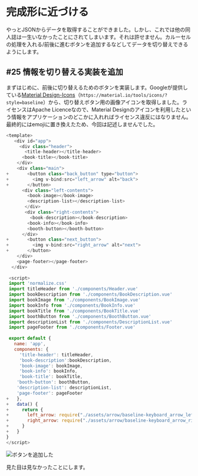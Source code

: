# 完成形に近づける

やっとJSONからデータを取得することができました。しかし、これでは他の同人誌は一生いなかったことにされてしまいます。それは許せません。カルーセルの処理を入れる/前後に進むボタンを追加するなどしてデータを切り替えできるようにします。

## #25 情報を切り替える実装を追加

まずはじめに、前後に切り替えるためのボタンを実装します。Googleが提供している[Material Design-Icons](https://material.io/tools/icons/?style=baseline)（``https://material.io/tools/icons/?style=baseline``）から、切り替えボタン用の画像アイコンを取得しました。ライセンスはApache Licenceなので、Material Designのアイコンを利用したという情報をアプリケーションのどこかに入れればライセンス違反にはなりません。
最終的にはemojiに置き換えたため、今回は記述しませんでした。

```JavaScript
<template>
   <div id="app">
     <div class="header">
       <title-header></title-header>
      <book-title></book-title>
    </div>
    <div class="main">
+       <button class="back_button" type="button">
+         <img v-bind:src="left_arrow" alt="back">
+       </button>
      <div class="left-contents">
        <book-image></book-image>
        <description-list></description-list>
       </div>
       <div class="right-contents">
         <book-description></book-description>
        <book-info></book-info>
        <booth-button></booth-button>
      </div>
+       <button class="next_button">
+         <img v-bind:src="right_arrow" alt="next">
+       </button>
    </div>
    <page-footer></page-footer>
  </div>
 
 <script>
 import 'normalize.css'
 import titleHeader from './components/Header.vue'
 import bookDescription from './components/BookDescription.vue'
 import bookImage from './components/BookImage.vue'
 import bookInfo from './components/BookInfo.vue'
 import bookTitle from './components/BookTitle.vue'
 import boothButton from './components/BoothButton.vue'
 import descriptionList from './components/DescriptionList.vue'
 import pageFooter from './components/Footer.vue'
 
 export default {
   name: 'app',
   components: {
     'title-header': titleHeader,
     'book-description':bookDescription,
     'book-image': bookImage,
     'book-info': bookInfo,
     'book-title': bookTitle,
    'booth-button': boothButton,
    'description-list': descriptionList,
    'page-footer': pageFooter
+   },
+   data() {
+     return {
+       left_arrow: require("./assets/arrow/baseline-keyboard_arrow_left-24px.svg"),
+       right_arrow: require("./assets/arrow/baseline-keyboard_arrow_right-24px.svg"),
+     }
+   }
}
</script>
```

![ボタンを追加した](/Users/mofumofu/git/C95-vue-and-nuxt/images/chapter6/add_button.png)

見た目は見なかったことにします。

